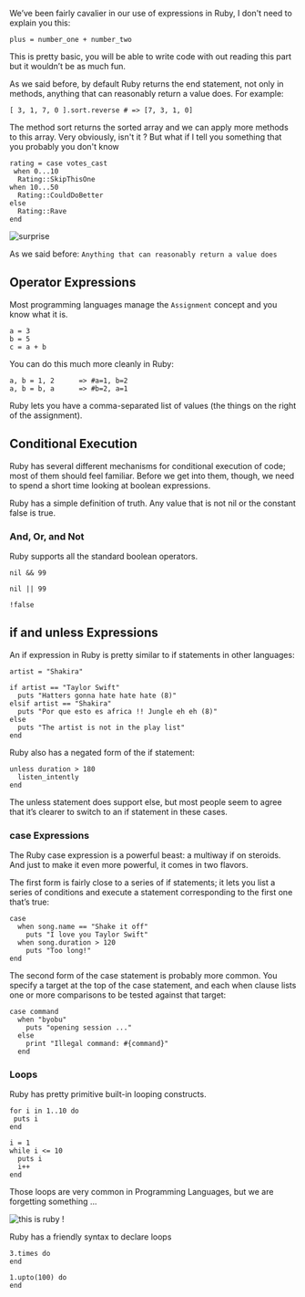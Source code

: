 We’ve been fairly cavalier in our use of expressions in Ruby, I don't need to explain you this:

`plus = number_one + number_two`

This is pretty basic, you will be able to write code with out reading this part but it wouldn’t be as much fun.

As we said before, by default Ruby returns the end statement, not only in methods, anything that can reasonably return a value does. For example:

`[ 3, 1, 7, 0 ].sort.reverse # => [7, 3, 1, 0]`

The method sort returns the sorted array and we can apply more methods to this array. Very obviously, isn't it ? But what if I tell you something that you probably you don't know

```
rating = case votes_cast
￼when 0...10 
  Rating::SkipThisOne
when 10...50
  Rating::CouldDoBetter
else
  Rating::Rave
end
``` 

![surprise](http://tooply.com/photo/item/570/5341006757412.jpg)

As we said before: `Anything that can reasonably return a value does`

## Operator Expressions

Most programming languages manage the `Assignment` concept and you know what it is.

``` 
a = 3
b = 5
c = a + b
``` 

You can do this much more cleanly in Ruby:

``` 
a, b = 1, 2      => #a=1, b=2
a, b = b, a      => #b=2, a=1
``` 

Ruby lets you have a comma-separated list of values (the things on the right of the assignment).

## Conditional Execution

Ruby has several different mechanisms for conditional execution of code; most of them should feel familiar.
Before we get into them, though, we need to spend a short time looking at boolean expressions.

Ruby has a simple definition of truth. Any value that is not nil or the constant false is true.

### And, Or, and Not

Ruby supports all the standard boolean operators.

`nil && 99`

`nil || 99`

`!false`

## if and unless Expressions

An if expression in Ruby is pretty similar to if statements in other languages:

```
artist = "Shakira"

if artist == "Taylor Swift"
  puts "Hatters gonna hate hate hate (8)"
elsif artist == "Shakira"
  puts "Por que esto es africa !! Jungle eh eh (8)"
else
  puts "The artist is not in the play list"
end
```

Ruby also has a negated form of the if statement:

```
unless duration > 180
  listen_intently
end
```

The unless statement does support else, but most people seem to agree that it’s clearer to switch to an if statement in these cases.

### case Expressions

The Ruby case expression is a powerful beast: a multiway if on steroids. And just to make it even more powerful, it comes in two flavors.

The first form is fairly close to a series of if statements; it lets you list a series of conditions and execute a statement corresponding to the first one that’s true:

```
case
  when song.name == "Shake it off"
    puts "I love you Taylor Swift"
  when song.duration > 120
    puts "Too long!"
end
```

The second form of the case statement is probably more common. You specify a target at the top of the case statement, and each when clause lists one or more comparisons to be tested against that target:

```
case command
  when "byobu"
    puts "opening session ..."
  else
    print "Illegal command: #{command}"
  end
```

### Loops

Ruby has pretty primitive built-in looping constructs.

```
for i in 1..10 do
 puts i
end
```

```
i = 1
while i <= 10
  puts i
  i++
end
```

Those loops are very common in Programming Languages, but we are forgetting something ...

![this is ruby !](http://cdn.meme.am/instances/56277206.jpg)  

Ruby has a friendly syntax to declare loops

```
3.times do 
end
```

```
1.upto(100) do
end
```
